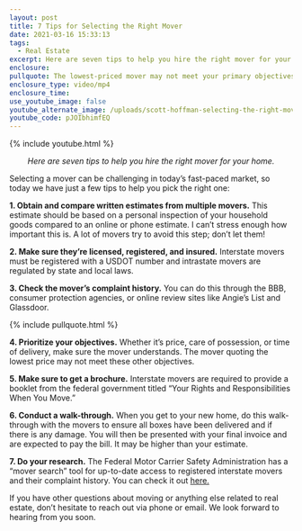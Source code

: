 ```yaml
---
layout: post
title: 7 Tips for Selecting the Right Mover
date: 2021-03-16 15:33:13
tags:
  - Real Estate
excerpt: Here are seven tips to help you hire the right mover for your home.
enclosure:
pullquote: The lowest-priced mover may not meet your primary objectives.
enclosure_type: video/mp4
enclosure_time:
use_youtube_image: false
youtube_alternate_image: /uploads/scott-hoffman-selecting-the-right-mover-yt2.jpg
youtube_code: pJOIbhimfEQ
---
```

{% include youtube.html %}

<p style="text-align: center;"><em>Here are seven tips to help you hire the right mover for your home.</em></p>

Selecting a mover can be challenging in today’s fast-paced market, so today we have just a few tips to help you pick the right one:

**1\. Obtain and compare written estimates from multiple movers.** This estimate should be based on a personal inspection of your household goods compared to an online or phone estimate. I can’t stress enough how important this is. A lot of movers try to avoid this step; don’t let them\!

**2\. Make sure they’re licensed, registered, and insured.** Interstate movers must be registered with a USDOT number and intrastate movers are regulated by state and local laws.

**3\. Check the mover’s complaint history.** You can do this through the BBB, consumer protection agencies, or online review sites like Angie’s List and Glassdoor.

{% include pullquote.html %}

**4\. Prioritize your objectives.** Whether it’s price, care of possession, or time of delivery, make sure the mover understands. The mover quoting the lowest price may not meet these other objectives.

**5\. Make sure to get a brochure.** Interstate movers are required to provide a booklet from the federal government titled “Your Rights and Responsibilities When You Move.”

**6\. Conduct a walk-through.** When you get to your new home, do this walk-through with the movers to ensure all boxes have been delivered and if there is any damage. You will then be presented with your final invoice and are expected to pay the bill. It may be higher than your estimate.

**7\. Do your research.** The Federal Motor Carrier Safety Administration has a “mover search” tool for up-to-date access to registered interstate movers and their complaint history. You can check it out [here.](https://www.fmcsa.dot.gov/protect-your-move/search-mover)

If you have other questions about moving or anything else related to real estate, don’t hesitate to reach out via phone or email. We look forward to hearing from you soon.
